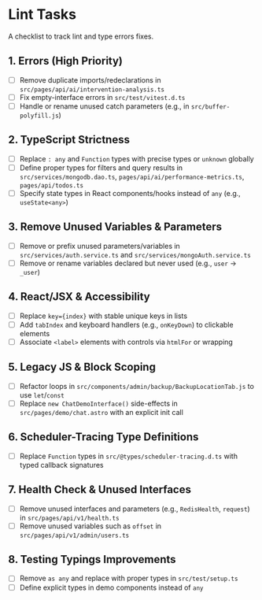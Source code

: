 # Lint Tasks

A checklist to track lint and type errors fixes.

## 1. Errors (High Priority)
- [ ] Remove duplicate imports/redeclarations in `src/pages/api/ai/intervention-analysis.ts`
- [ ] Fix empty-interface errors in `src/test/vitest.d.ts`
- [ ] Handle or rename unused catch parameters (e.g., in `src/buffer-polyfill.js`)

## 2. TypeScript Strictness
- [ ] Replace `: any` and `Function` types with precise types or `unknown` globally
- [ ] Define proper types for filters and query results in `src/services/mongodb.dao.ts`, `pages/api/ai/performance-metrics.ts`, `pages/api/todos.ts`
- [ ] Specify state types in React components/hooks instead of `any` (e.g., `useState<any>`)

## 3. Remove Unused Variables & Parameters
- [ ] Remove or prefix unused parameters/variables in `src/services/auth.service.ts` and `src/services/mongoAuth.service.ts`
- [ ] Remove or rename variables declared but never used (e.g., `user` → `_user`)

## 4. React/JSX & Accessibility
- [ ] Replace `key={index}` with stable unique keys in lists
- [ ] Add `tabIndex` and keyboard handlers (e.g., `onKeyDown`) to clickable elements
- [ ] Associate `<label>` elements with controls via `htmlFor` or wrapping

## 5. Legacy JS & Block Scoping
- [ ] Refactor loops in `src/components/admin/backup/BackupLocationTab.js` to use `let`/`const`
- [ ] Replace `new ChatDemoInterface()` side-effects in `src/pages/demo/chat.astro` with an explicit init call

## 6. Scheduler-Tracing Type Definitions
- [ ] Replace `Function` types in `src/@types/scheduler-tracing.d.ts` with typed callback signatures

## 7. Health Check & Unused Interfaces
- [ ] Remove unused interfaces and parameters (e.g., `RedisHealth`, `request`) in `src/pages/api/v1/health.ts`
- [ ] Remove unused variables such as `offset` in `src/pages/api/v1/admin/users.ts`

## 8. Testing Typings Improvements
- [ ] Remove `as any` and replace with proper types in `src/test/setup.ts`
- [ ] Define explicit types in demo components instead of `any`
